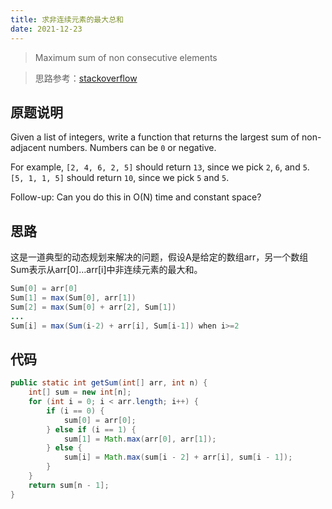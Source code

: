 ```yaml
---
title: 求非连续元素的最大总和
date: 2021-12-23
---
```


> Maximum sum of non consecutive elements

> 思路参考：[stackoverflow](https://stackoverflow.com/questions/4487438/maximum-sum-of-non-consecutive-elements)

## 原题说明

Given a list of integers, write a function that returns the largest sum of non-adjacent numbers. Numbers can be `0` or negative.

For example, `[2, 4, 6, 2, 5]` should return `13`, since we pick `2`, `6`, and `5`. `[5, 1, 1, 5]` should return `10`, since we pick `5` and `5`.

Follow-up: Can you do this in O(N) time and constant space?

## 思路

这是一道典型的动态规划来解决的问题，假设A是给定的数组arr，另一个数组Sum表示从arr[0]…arr[i]中非连续元素的最大和。

```java
Sum[0] = arr[0]
Sum[1] = max(Sum[0], arr[1])
Sum[2] = max(Sum[0] + arr[2], Sum[1])
...
Sum[i] = max(Sum(i-2) + arr[i], Sum[i-1]) when i>=2
```

## 代码

```java
public static int getSum(int[] arr, int n) {
    int[] sum = new int[n];
    for (int i = 0; i < arr.length; i++) {
        if (i == 0) {
            sum[0] = arr[0];
        } else if (i == 1) {
            sum[1] = Math.max(arr[0], arr[1]);
        } else {
            sum[i] = Math.max(sum[i - 2] + arr[i], sum[i - 1]);
        }
    }
    return sum[n - 1];
}
```
